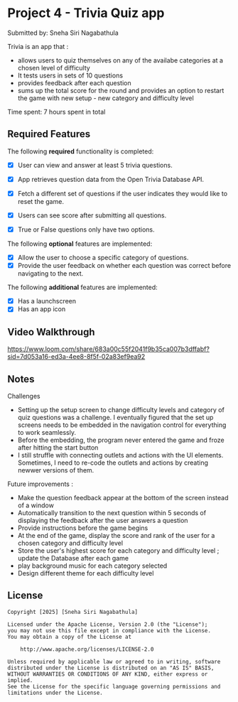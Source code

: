 # Project 4 - Trivia Quiz app

Submitted by: Sneha Siri Nagabathula

Trivia is an app that :
- allows users to quiz themselves on any of the availabe categories at a chosen level of difficulty
- It tests users in sets of 10 questions
- provides feedback after each question
- sums up the total score for the round and provides an option to restart the game with new setup - new category and difficulty level

Time spent: 7 hours spent in total

## Required Features

The following **required** functionality is completed:

- [x] User can view and answer at least 5 trivia questions.
- [x] App retrieves question data from the Open Trivia Database API.
- [x] Fetch a different set of questions if the user indicates they would like to reset the game.
- [x] Users can see score after submitting all questions.
- [x] True or False questions only have two options.


The following **optional** features are implemented:

  
- [x] Allow the user to choose a specific category of questions.
- [x] Provide the user feedback on whether each question was correct before navigating to the next.

The following **additional** features are implemented:

- [x] Has a launchscreen
- [x] Has an app icon

## Video Walkthrough

https://www.loom.com/share/683a00c55f2041f9b35ca007b3dffabf?sid=7d053a16-ed3a-4ee8-8f5f-02a83ef9ea92


## Notes

Challenges 
- Setting up the setup screen to change difficulty levels and category of quiz questions was a challenge. I eventually figured that the set up screens needs to be embedded in the navigation control for everything to work seamlessly.
- Before the embedding, the program never entered the game and froze after hitting the start button
- I still struffle with connecting outlets and actions with the UI elements. Sometimes, I need to re-code the outlets and actions by creating newwer versions of them.

Future improvements :
- Make the question feedback appear at the bottom of the screen instead of a window
- Automatically transition to the next question within 5 seconds of displaying the feedback after the user answers a question
- Provide instructions before the game begins
- At the end of the game, display the score and rank of the user for a chosen category and difficulty level
- Store the user's highest score for each category and difficulty level ; update the Database after each game
- play background music for each category selected
- Design different theme for each difficulty level 

## License

    Copyright [2025] [Sneha Siri Nagabathula]

    Licensed under the Apache License, Version 2.0 (the "License");
    you may not use this file except in compliance with the License.
    You may obtain a copy of the License at

        http://www.apache.org/licenses/LICENSE-2.0

    Unless required by applicable law or agreed to in writing, software
    distributed under the License is distributed on an "AS IS" BASIS,
    WITHOUT WARRANTIES OR CONDITIONS OF ANY KIND, either express or implied.
    See the License for the specific language governing permissions and
    limitations under the License.
